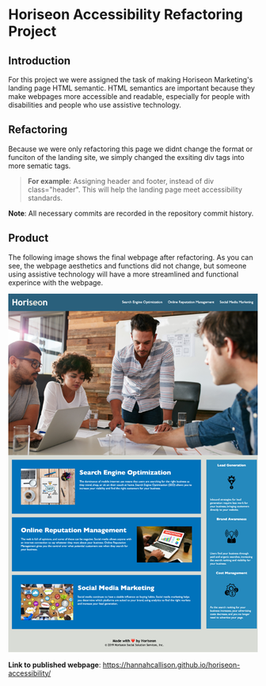 # Horiseon Accessibility Refactoring Project

## Introduction

For this project we were assigned the task of making Horiseon Marketing's landing page HTML semantic. 
HTML semantics are important because they make webpages more accessible and readable, especially for people with disabilities and people who use assistive technology. 

## Refactoring

Because we were only refactoring this page we didnt change the format or funciton of the landing site, we simply changed the exsiting div tags into more sematic tags. 

>**For example**: Assigning header and footer, instead of div class="header". This will help the landing page meet accessibility standards.


**Note**: All necessary commits are recorded in the repository commit history.

## Product

The following image shows the final webpage after refactoring. As you can see, the webpage aesthetics and functions did not change, but someone using assistive technology will have a more streamlined and functional experince with the webpage.

![Horiseon webpage showcasing same nav bar, header, image, and cards with text and images even with code refactoring](./Develop/assets/images/_Users_hannahcallison_Coding_horiseon-accessibility_Develop_index.html.png)

**Link to published webpage**: 
https://hannahcallison.github.io/horiseon-accessibility/
